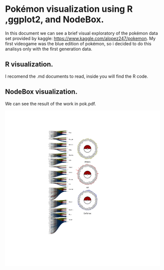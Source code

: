 ﻿# Pokémon visualization using R ,ggplot2, and NodeBox.

In this document we can see a brief visual exploratory of the pokémon
data set provided by kaggle: <https://www.kaggle.com/alopez247/pokemon>.
My first videogame was the blue edition of pokémon, so i decided to do
this analisys only with the first generation data.

## R visualization.
I recomend the .md documents to read, inside you will find the R code.
## NodeBox visualization.
We can see the result of the work in pok.pdf. 

![pokemon](pok.png )